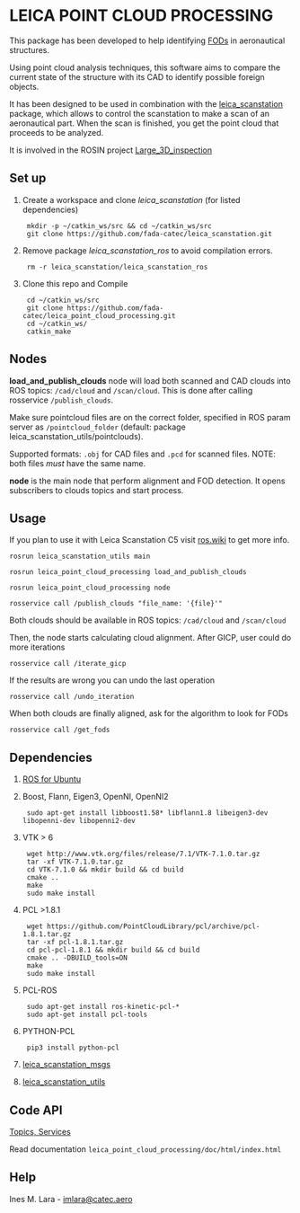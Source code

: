 # LEICA POINT CLOUD PROCESSING #

This package has been developed to help identifying [FODs](https://www.fodcontrol.com/what-is-fod/) in aeronautical structures. 

Using point cloud analysis techniques, this software aims to compare the current state of the structure with its CAD to identify possible foreign objects. 

It has been designed to be used in combination with the [leica_scanstation](https://github.com/fada-catec/leica_scanstation) package, which allows to control the scanstation to make a scan of an aeronautical part. When the scan is finished, you get the point cloud that proceeds to be analyzed. 

It is involved in the ROSIN project [Large_3D_inspection](http://wiki.ros.org/large_3d_inspection)

## Set up ##
1. Create a workspace and clone *leica_scanstation* (for listed dependencies)

        mkdir -p ~/catkin_ws/src && cd ~/catkin_ws/src
        git clone https://github.com/fada-catec/leica_scanstation.git

2. Remove package *leica_scanstation_ros* to avoid compilation errors.

        rm -r leica_scanstation/leica_scanstation_ros

3. Clone this repo and Compile

        cd ~/catkin_ws/src
        git clone https://github.com/fada-catec/leica_point_cloud_processing.git
        cd ~/catkin_ws/
        catkin_make

## Nodes ##

**load_and_publish_clouds** node will load both scanned and CAD clouds into ROS topics: `/cad/cloud` and `/scan/cloud`. This is done after calling rosservice `/publish_clouds`.

Make sure pointcloud files are on the correct folder, specified in ROS param server as `/pointcloud_folder` (default: package leica_scanstation_utils/pointclouds).

Supported formats: `.obj` for CAD files and `.pcd` for scanned files. NOTE: both files *must* have the same name.

**node** is the main node that perform alignment and FOD detection. It opens subscribers to clouds topics and start process.

## Usage ##

If you plan to use it with Leica Scanstation C5 visit [ros.wiki](http://wiki.ros.org/leica_scanstation) to get more info. 

    rosrun leica_scanstation_utils main

    rosrun leica_point_cloud_processing load_and_publish_clouds

    rosrun leica_point_cloud_processing node

    rosservice call /publish_clouds "file_name: '{file}'"

Both clouds should be available in ROS topics: `/cad/cloud` and `/scan/cloud`

Then, the node starts calculating cloud alignment. After GICP, user could do more iterations

    rosservice call /iterate_gicp

If the results are wrong you can undo the last operation

    rosservice call /undo_iteration

When both clouds are finally aligned, ask for the algorithm to look for FODs

    rosservice call /get_fods

## Dependencies ##

1. [ROS for Ubuntu](http://wiki.ros.org/Installation/Ubuntu)

2. Boost, Flann, Eigen3, OpenNI, OpenNI2

        sudo apt-get install libboost1.58* libflann1.8 libeigen3-dev libopenni-dev libopenni2-dev

3. VTK > 6

        wget http://www.vtk.org/files/release/7.1/VTK-7.1.0.tar.gz
        tar -xf VTK-7.1.0.tar.gz
        cd VTK-7.1.0 && mkdir build && cd build
        cmake ..
        make                                                                   
        sudo make install

4. PCL >1.8.1

        wget https://github.com/PointCloudLibrary/pcl/archive/pcl-1.8.1.tar.gz
        tar -xf pcl-1.8.1.tar.gz
        cd pcl-pcl-1.8.1 && mkdir build && cd build
        cmake .. -DBUILD_tools=ON
        make
        sudo make install

5. PCL-ROS

        sudo apt-get install ros-kinetic-pcl-*
        sudo apt-get install pcl-tools

6. PYTHON-PCL

        pip3 install python-pcl

7. [leica_scanstation_msgs](https://github.com/fada-catec/leica_scanstation/tree/master/leica_scanstation_msgs)

8. [leica_scanstation_utils](https://github.com/fada-catec/leica_scanstation/tree/master/leica_scanstation_utils)

## Code API ##

[Topics, Services](http://wiki.ros.org/leica_point_cloud_processing#Code_API)

Read documentation `leica_point_cloud_processing/doc/html/index.html`

## Help ##
Ines M. Lara - imlara@catec.aero